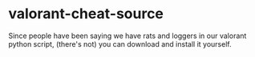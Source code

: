 # valorant-cheat-source
Since people have been saying we have rats and loggers in our valorant python script, (there's not) you can download and install it yourself.
